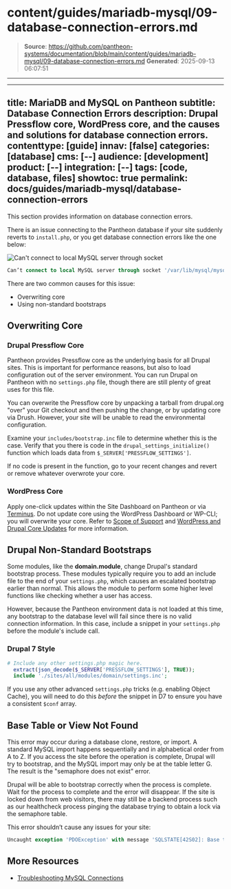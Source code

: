 # content/guides/mariadb-mysql/09-database-connection-errors.md

> **Source**: https://github.com/pantheon-systems/documentation/blob/main/content/guides/mariadb-mysql/09-database-connection-errors.md
> **Generated**: 2025-09-13 06:07:51

---

---
title: MariaDB and MySQL on Pantheon
subtitle: Database Connection Errors
description: Drupal Pressflow core, WordPress core, and the causes and solutions for database connection errors.
contenttype: [guide]
innav: [false]
categories: [database]
cms: [--]
audience: [development]
product: [--]
integration: [--]
tags: [code, database, files]
showtoc: true
permalink: docs/guides/mariadb-mysql/database-connection-errors
---

<!-- Much of this guide could be restructured. Some of the info in this guide is general explanation. Some is troubleshooting "how to"  -->

This section provides information on database connection errors.

There is an issue connecting to the Pantheon database if your site suddenly reverts to `install.php`, or you get database connection errors like the one below:

![Can't connect to local MySQL server through socket](../../../images/mysql-connection-error.png)

```sql
Can’t connect to local MySQL server through socket '/var/lib/mysql/mysql.sock'...).
```

There are two common causes for this issue:

- Overwriting core
- Using non-standard bootstraps

## Overwriting Core

### Drupal Pressflow Core

Pantheon provides Pressflow core as the underlying basis for all Drupal sites. This is important for performance reasons, but also to load configuration out of the server environment. You can run Drupal on Pantheon with no `settings.php` file, though there are still plenty of great uses for this file.

You can overwrite the Pressflow core by unpacking a tarball from drupal.org "over" your Git checkout and then pushing the change, or by updating core via Drush. However, your site will be unable to read the environmental configuration.

 Examine your `includes/bootstrap.inc` file to determine whether this is the case. Verify that you there is code in the `drupal_settings_initialize()` function which loads data from `$_SERVER['PRESSFLOW_SETTINGS']`.

If no code is present in the function, go to your recent changes and revert or remove whatever overwrote your core.

### WordPress Core

Apply one-click updates within the Site Dashboard on Pantheon or via [Terminus](/terminus). Do not update core using the WordPress Dashboard or WP-CLI; you will overwrite your core. Refer to [Scope of Support](/guides/support) and [WordPress and Drupal Core Updates](/core-updates) for more information.

## Drupal Non-Standard Bootstraps

Some modules, like the **domain.module**, change Drupal's standard bootstrap process. These modules typically require you to add an include file to the end of your `settings.php`, which causes an escalated bootstrap earlier than normal. This allows the module to perform some higher level functions like checking whether a user has access.

However, because the Pantheon environment data is not loaded at this time, any bootstrap to the database level will fail since there is no valid connection information. In this case, include a snippet in your `settings.php` before the module's include call.

### Drupal 7 Style

```php
# Include any other settings.php magic here.
  extract(json_decode($_SERVER['PRESSFLOW_SETTINGS'], TRUE));
  include './sites/all/modules/domain/settings.inc';
```

<Alert title="Warning" type="danger">

If you use any other advanced `settings.php` tricks (e.g. enabling Object Cache), you will need to do this *before* the snippet in D7 to ensure you have a consistent `$conf` array.

</Alert>

## Base Table or View Not Found

This error may occur during a database clone, restore, or import. A standard MySQL import happens sequentially and in alphabetical order from A to Z. If you access the site before the operation is complete, Drupal will try to bootstrap, and the MySQL import may only be at the table letter G. The result is the "semaphore does not exist" error.

Drupal will be able to bootstrap correctly when the process is complete. Wait for the process to complete and the error will disappear. If the site is locked down from web visitors, there may still be a backend process such as our healthcheck process pinging the database trying to obtain a lock via the semaphore table.

This error shouldn’t cause any issues for your site:


```sql
Uncaught exception 'PDOException' with message 'SQLSTATE[42S02]: Base table or view not found: 1146 Table 'pantheon.semaphore' doesn't exist' in /srv/bindings/xxxxxxxx-xxxx-xxxx-xxxx-xxxxxxxxxxxx/code/includes/database/database.inc:2171 Stack trace: #0 /srv/bindings/7xxxxxxxx-xxxx-xxxx-xxxx-xxxxxxxxxxxx/code/includes/database/database.inc(2171): PDOStatement->execute(Array) #1 /srv/bindings/xxxxxxxx-xxxx-xxxx-xxxx-xxxxxxxxxxxx/code/includes/database/database.inc(683): DatabaseStatementBase->execute(Array, Array) #2 /srv/bindings/xxxxxxxx-xxxx-xxxx-xxxx-xxxxxxxxxxxx/code/includes/database/database.inc(2350): DatabaseConnection->query('SELECT expire, ...', Array, Array) #3 /srv/bindings/xxxxxxxx-xxxx-xxxx-xxxx-xxxxxxxxxxxx/code/includes/lock.inc(167): db_query('SELECT expire, ...', Array) #4 /srv/bindings/xxxxxxxx-xxxx-xxxx-xxxx-xxxxxxxxxxxx/code/includes/lock.inc(146): lock_may_be_available('schema:runtime:...') #5 /srv/bindings/xxxxxxxx-xxxx-xxxx-xxxx-xxxxxxxxxxxx/code/includes/bootstrap.inc(433): ...
```

## More Resources

- [Troubleshooting MySQL Connections](/guides/mariadb-mysql/mysql-access/#troubleshooting-mysql-connections)

